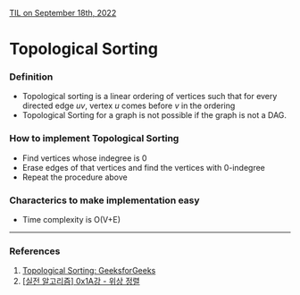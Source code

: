 [TIL on September 18th, 2022](../../TIL/2022/09/09-18-2022.md)
# **Topological Sorting**
### Definition
- Topological sorting is a linear ordering of vertices such that for every directed edge *uv*, vertex *u* comes before *v* in the ordering
- Topological Sorting for a graph is not possible if the graph is not a DAG.

### How to implement Topological Sorting
- Find vertices whose indegree is 0
- Erase edges of that vertices and find the vertices with 0-indegree
- Repeat the procedure above

### Characterics to make implementation easy
- Time complexity is O(V+E)

___

### References
1. [Topological Sorting: GeeksforGeeks](https://www.geeksforgeeks.org/topological-sorting/)
2. [[실전 알고리즘] 0x1A강 - 위상 정렬](https://blog.encrypted.gg/1020)